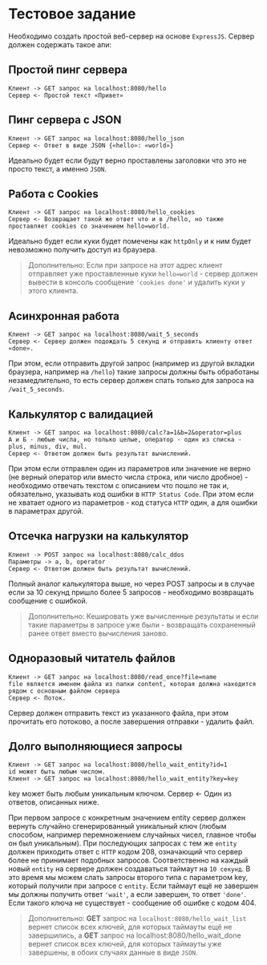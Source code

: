 # Тестовое задание

Необходимо создать простой веб-сервер на основе `ExpressJS`.
Сервер должен содержать такое апи:

## Простой пинг сервера

```
Клиент -> GET запрос на localhost:8080/hello
Сервер <- Простой текст «Привет»
```

## Пинг сервера с JSON

```
Клиент -> GET запрос на localhost:8080/hello_json
Сервер <- Ответ в виде JSON {«hello»: «world»}
```

Идеально будет если будут верно проставлены заголовки что это не просто текст, а именно `JSON`.

## Работа с Cookies

```
Клиент -> GET запрос на localhost:8080/hello_cookies
Сервер <- Возвращает такой же ответ что и в /hello, но также проставляет cookies со значением hello=world.
```

Идеально будет если куки будет помечены как `httpOnly` и к ним будет невозможно получить доступ из браузера.
> Дополнительно:
Если при запросе на этот адрес клиент отправляет уже проставленные куки `hello=world` - сервер должен вывести в консоль сообщение `'cookies done'` и удалить куки у этого клиента.

## Асинхронная работа

```
Клиент -> GET запрос на localhost:8080/wait_5_seconds
Сервер <- Сервер должен подождать 5 секунд и отправить клиенту ответ «done».
```

При этом, если отправить другой запрос (например из другой вкладки браузера, например на `/hello`) такие запросы должны быть обработаны незамедлительно, то есть сервер должен спать только для запроса на `/wait_5_seconds`.

## Калькулятор с валидацией

```
Клиент -> GET запрос на localhost:8080/calc?a=1&b=2&operator=plus
А и Б - любые числа, но только целые, оператор - один из списка - plus, minus, div, mul.
Сервер <- Ответом должен быть результат вычислений.
```

При этом если отправлен один из параметров или значение не верно (не верный оператор или вместо числа строка, или число дробное) - необходимо отвечать текстом с описанием что пошло не так и, обязательно, указывать код ошибки в `HTTP Status Code`. При этом если не хватает одного из параметров - код статуса `HTTP` один, а для ошибки в параметрах другой.

## Отсечка нагрузки на калькулятор

```
Клиент -> POST запрос на localhost:8080/calc_ddos
Параметры -> a, b, operator
Сервер <- Ответом должен быть результат вычислений.
```

Полный аналог калькулятора выше, но через POST запросы и в случае если за 10 секунд пришло более 5 запросов - необходимо возвращать сообщение с ошибкой.

> Дополнительно:
Кешировать уже вычисленные результаты и если такие параметры в запросе уже были - возвращать сохраненный ранее ответ вместо вычисления заново.

## Одноразовый читатель файлов

```
Клиент -> GET запрос на localhost:8080/read_once?file=name
file является именем файла из папки content, которая должна находится рядом с основным файлом сервера
Сервер <- Поток.
```
Сервер должен отправить текст из указанного файла, при этом прочитать его потоково, а после завершения отправки - удалить файл.

## Долго выполняющиеся запросы

```
Клиент -> GET запрос на localhost:8080/hello_wait_entity?id=1
id может быть любым числом.
Клиент -> GET запрос на localhost:8080/hello_wait_entity?key=key
```

key может быть любым уникальным ключом.
Сервер <- Один из ответов, описанных ниже.

При первом запросе с конкретным значением entity сервер должен вернуть случайно сгенерированный уникальный ключ (любым способом, например перемножением случайных чисел, главное чтобы он был уникальным). При последующих запросах с тем же `entity` должен приходить ответ с `HTTP` кодом 208, означающий что сервер более не
принимает подобных запросов.
Соответственно на каждый новый `entity` на сервере должен создаваться таймаут на `10 секунд`. В это время мы можем слать запросы второго типа с параметром key, который получили при запросе с `entity`. Если таймаут ещё не завершен мы должны получить ответ `'wait'`, а если завершен, то ответ `'done'`. Если такого ключа не существует - сообщение об ошибке с кодом 404.

> Дополнительно:
**GET** запрос на `localhost:8080/hello_wait_list` вернет список всех ключей, для которых таймауты ещё не завершились, а **GET** запрос на localhost:8080/hello_wait_done вернет список всех ключей, для которых таймауты уже завершены, в обоих случаях данные в виде `JSON`.
